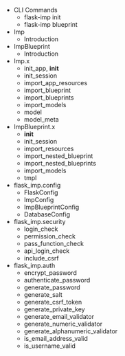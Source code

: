 - CLI Commands
    - flask-imp init
    - flask-imp blueprint
- Imp
    - Introduction
- ImpBlueprint
    - Introduction
- Imp.x
    - init_app, __init__
    - init_session
    - import_app_resources
    - import_blueprint
    - import_blueprints
    - import_models
    - model
    - model_meta
- ImpBlueprint.x
    - __init__
    - init_session
    - import_resources
    - import_nested_blueprint
    - import_nested_blueprints
    - import_models
    - tmpl
- flask_imp.config
    - FlaskConfig
    - ImpConfig
    - ImpBlueprintConfig
    - DatabaseConfig
- flask_imp.security
    - login_check
    - permission_check
    - pass_function_check
    - api_login_check
    - include_csrf
- flask_imp.auth
    - encrypt_password
    - authenticate_password
    - generate_password
    - generate_salt
    - generate_csrf_token
    - generate_private_key
    - generate_email_validator
    - generate_numeric_validator
    - generate_alphanumeric_validator
    - is_email_address_valid
    - is_username_valid
